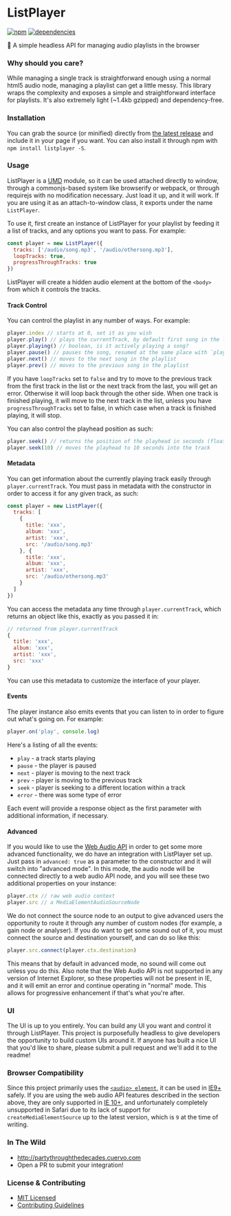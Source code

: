 # ListPlayer

[![npm](http://img.shields.io/npm/v/listplayer.svg?style=flat)](https://badge.fury.io/js/listplayer)  [![dependencies](http://img.shields.io/david/jescalan/listplayer.svg?style=flat)](https://david-dm.org/jescalan/listplayer)

💃 A simple headless API for managing audio playlists in the browser

### Why should you care?

While managing a single track is straightforward enough using a normal html5 audio node, managing a playlist can get a little messy. This library wraps the complexity and exposes a simple and straightforward interface for playlists. It's also extremely light (~1.4kb gzipped) and dependency-free.

### Installation

You can grab the source (or minified) directly from [the latest release](https://github.com/jescalan/listplayer/releases) and include it in your page if you want. You can also install it through npm with `npm install listplayer -S`.

### Usage

ListPlayer is a [UMD](https://github.com/umdjs/umd) module, so it can be used attached directly to window, through a commonjs-based system like browserify or webpack, or through requirejs with no modification necessary. Just load it up, and it will work. If you are using it as an attach-to-window class, it exports under the name `ListPlayer`.

To use it, first create an instance of ListPlayer for your playlist by feeding it a list of tracks, and any options you want to pass. For example:

```js
const player = new ListPlayer({
  tracks: ['/audio/song.mp3', '/audio/othersong.mp3'],
  loopTracks: true,
  progressThroughTracks: true
})
```

ListPlayer will create a hidden audio element at the bottom of the `<body>` from which it controls the tracks.

#### Track Control

You can control the playlist in any number of ways. For example:

```js
player.index // starts at 0, set it as you wish
player.play() // plays the currentTrack, by default first song in the list
player.playing() // boolean, is it actively playing a song?
player.pause() // pauses the song, resumed at the same place with `play()`
player.next() // moves to the next song in the playlist
player.prev() // moves to the previous song in the playlist
```

If you have `loopTracks` set to `false` and try to move to the previous track from the first track in the list or the next track from the last, you will get an error. Otherwise it will loop back through the other side. When one track is finished playing, it will move to the next track in the list, unless you have `progressThroughTracks` set to false, in which case when a track is finished playing, it will stop.

You can also control the playhead position as such:

```js
player.seek() // returns the position of the playhead in seconds (float)
player.seek(10) // moves the playhead to 10 seconds into the track
```

#### Metadata

You can get information about the currently playing track easily through `player.currentTrack`. You must pass in metadata with the constructor in order to access it for any given track, as such:

```js
const player = new ListPlayer({
  tracks: [
    {
      title: 'xxx',
      album: 'xxx',
      artist: 'xxx',
      src: '/audio/song.mp3'
    }, {
      title: 'xxx',
      album: 'xxx',
      artist: 'xxx',
      src: '/audio/othersong.mp3'
    }
  ]
})
```

You can access the metadata any time through `player.currentTrack`, which returns an object like this, exactly as you passed it in:

```js
// returned from player.currentTrack
{
  title: 'xxx',
  album: 'xxx',
  artist: 'xxx',
  src: 'xxx'
}
```

You can use this metadata to customize the interface of your player.

#### Events

The player instance also emits events that you can listen to in order to figure out what's going on. For example:

```js
player.on('play', console.log)
```

Here's a listing of all the events:

- `play` - a track starts playing
- `pause` - the player is paused
- `next` - player is moving to the next track
- `prev` - player is moving to the previous track
- `seek` - player is seeking to a different location within a track
- `error` - there was some type of error

Each event will provide a response object as the first parameter with additional information, if necessary.

#### Advanced

If you would like to use the [Web Audio API](https://developer.mozilla.org/en-US/docs/Web/API/Web_Audio_API) in order to get some more advanced functionality, we do have an integration with ListPlayer set up. Just pass in `advanced: true` as a parameter to the constructor and it will switch into "advanced mode". In this mode, the audio node will be connected directly to a web audio API node, and you will see these two additional properties on your instance:

```js
player.ctx // raw web audio context
player.src // a MediaElementAudioSourceNode
```

We do not connect the source node to an output to give advanced users the opportunity to route it through any number of custom nodes (for example, a gain node or analyser). If you do want to get some sound out of it, you must connect the source and destination yourself, and can do so like this:

```js
player.src.connect(player.ctx.destination)
```

This means that by default in advanced mode, no sound will come out unless you do this. Also note that the Web Audio API is not supported in any version of Internet Explorer, so these properties will not be present in IE, and it will emit an error and continue operating in "normal" mode. This allows for progressive enhancement if that's what you're after.

### UI

The UI is up to you entirely. You can build any UI you want and control it through ListPlayer. This project is purposefully headless to give developers the opportunity to build custom UIs around it. If anyone has built a nice UI that you'd like to share, please submit a pull request and we'll add it to the readme!

### Browser Compatibility

Since this project primarily uses the [`<audio> element`](https://developer.mozilla.org/en-US/docs/Web/HTML/Element/audio), it can be used in [IE9+](http://caniuse.com/#feat=audio) safely. If you are using the web audio API features described in the section above, they are only supported in [IE 10+](http://caniuse.com/#feat=audio-api), and unfortunately completely unsupported in Safari due to its lack of support for `createMediaElementSource` up to the latest version, which is `9` at the time of writing.

### In The Wild

- http://partythroughthedecades.cuervo.com
- Open a PR to submit your integration!

### License & Contributing

- [MIT Licensed](LICENSE.md)
- [Contributing Guidelines](contributing.md)
